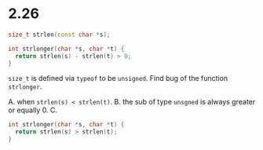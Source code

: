 # 2.26

```cpp
size_t strlen(const char *s);

int strlonger(char *s, char *t) {
  return strlen(s) - strlen(t) > 0;
}
```

`size_t` is defined via `typeof` to be `unsigned`. Find bug of the function `strlonger`.

A.  when `strlen(s) < strlen(t)`.
B.  the sub of type `unsgned` is always greater or equally 0.
C.

```cpp
int strlonger(char *s, char *t) {
  return strlen(s) > strlen(t);
}
```
